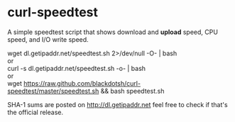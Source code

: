 curl-speedtest
==============

A simple speedtest script that shows download and <b>upload</b> speed, CPU speed, and I/O write speed.

wget dl.getipaddr.net/speedtest.sh 2>/dev/null -O- | bash <br>
or <br>
curl -s dl.getipaddr.net/speedtest.sh -o- | bash <br>
or <br>
wget https://raw.github.com/blackdotsh/curl-speedtest/master/speedtest.sh && bash speedtest.sh

SHA-1 sums are posted on http://dl.getipaddr.net feel free to check if that's the official release.

